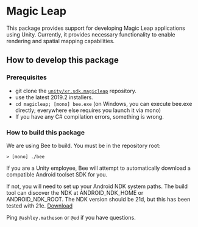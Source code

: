 # Magic Leap

This package provides support for developing Magic Leap applications using Unity.
Currently, it provides necessary functionality to enable rendering and spatial mapping
capabilities.

## How to develop this package

### Prerequisites

- git clone the [`unity/xr.sdk.magicleap`](https://github.cds.internal.unity3d.com/xr/sdk/magicleap) repository.
- use the latest 2019.2 installers.
- `cd magicleap; [mono] bee.exe` (on Windows, you can execute bee.exe directly; everywhere else requires you launch it via mono)
- If you have any C# compilation errors, something is wrong.

### How to build this package

We are using Bee to build. You must be in the repository root:

```
> [mono] ./bee
```

If you are a Unity employee, Bee will attempt to automatically download a compatible Android toolset SDK for you.

If not, you will need to set up your Android NDK system paths.
The build tool can discover the NDK at ANDROID_NDK_HOME or ANDROID_NDK_ROOT.
The NDK version should be 21d, but this has been tested with 21e. [Download](https://developer.android.com/ndk/downloads/older_releases)

Ping `@ashley.matheson` or `@ed` if you have questions.